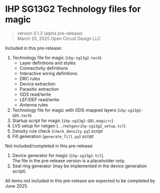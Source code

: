 # IHP SG13G2 Technology files for magic

> version 0.1.3 (alpha pre-release)  
    March 25, 2025 
    Open Circuit Design LLC

Included in this pre-release:

1. Technology file for magic (`ihp-sg13g2.tech`)
	* Layer definitions and styles
	* Connectivity definitions
	* Interactive wiring definitions
	* DRC rules
	* Device extraction
	* Parasitic extraction
	* GDS read/write
	* LEF/DEF read/write
	* Antenna rules
2. Technology file for magic with GDS-mapped layers (`ihp-sg13g2-GDS.tech`)
3. Startup script for magic (`ihp-sg13g2-GDS.magicrc`)
4. LVS setup for netgen (`../netgen/ihp-sg13g2_setup.tcl`)
5. Density rule check (`check_density.py`) script
6. Fill generation (`generate_fill.py`) script 

Not included/completed in this pre-release:

1. Device generator for magic (`ihp-sg13g2.tcl`).  
   The file in the pre-release version is a placeholder only.
4. Seal ring generator (may be implemented in the device generation script)

All items not included in this pre-release are expected to be completed by June 2025.
